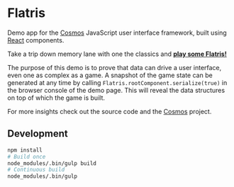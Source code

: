 Flatris
===
Demo app for the [Cosmos](https://github.com/skidding/cosmos) JavaScript user interface framework, built using [React](https://github.com/facebook/react) components.

Take a trip down memory lane with one the classics and [**play some Flatris!**](http://skidding.github.io/flatris/)

The purpose of this demo is to prove that data can drive a user interface, even one as complex as a game. A snapshot of the game state can be generated at any time by calling `Flatris.rootComponent.serialize(true)` in the browser console of the demo page. This will reveal the data structures on top of which the game is built. 

For more insights check out the source code and the [Cosmos](https://github.com/skidding/cosmos) project.

## Development

```bash
npm install
# Build once
node_modules/.bin/gulp build
# Continuous build
node_modules/.bin/gulp
```
